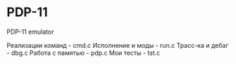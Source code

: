 # PDP-11
PDP-11 emulator

Реализации команд - cmd.c
Исполнение и моды - run.c
Трасс-ка и дебаг - dbg.c
Работа с памятью - pdp.c
Мои тесты - tst.c
